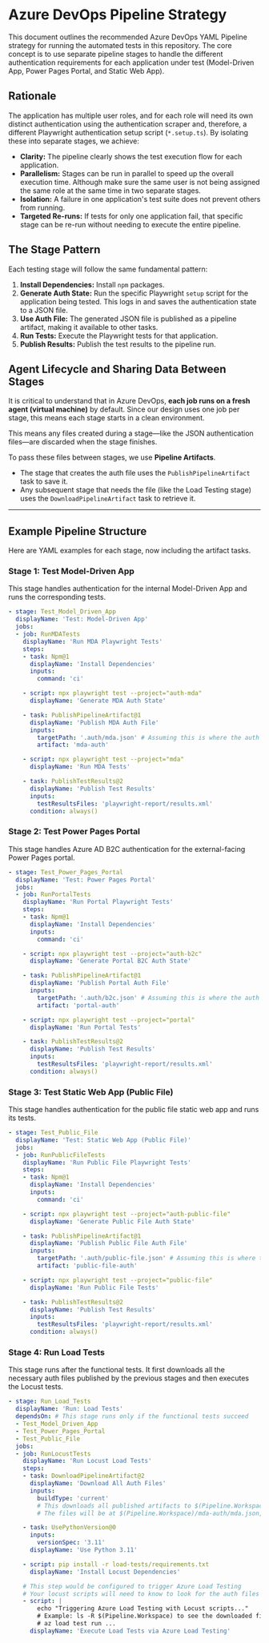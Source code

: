 # Azure DevOps Pipeline Strategy

This document outlines the recommended Azure DevOps YAML Pipeline strategy for running the automated tests in this repository. The core concept is to use separate pipeline stages to handle the different authentication requirements for each application under test (Model-Driven App, Power Pages Portal, and Static Web App).

## Rationale

The application has multiple user roles, and for each role will need its own distinct authentication using the authentication scraper and, therefore, a different Playwright authentication setup script (`*.setup.ts`). By isolating these into separate stages, we achieve:

-   **Clarity:** The pipeline clearly shows the test execution flow for each application.
-   **Parallelism:** Stages can be run in parallel to speed up the overall execution time. Although make sure the same user is not being assigned the same role at the same time in two separate stages.
-   **Isolation:** A failure in one application's test suite does not prevent others from running.
-   **Targeted Re-runs:** If tests for only one application fail, that specific stage can be re-run without needing to execute the entire pipeline.

## The Stage Pattern

Each testing stage will follow the same fundamental pattern:

1.  **Install Dependencies:** Install `npm` packages.
2.  **Generate Auth State:** Run the specific Playwright `setup` script for the application being tested. This logs in and saves the authentication state to a JSON file.
3.  **Use Auth File:** The generated JSON file is published as a pipeline artifact, making it available to other tasks.
4.  **Run Tests:** Execute the Playwright tests for that application.
5.  **Publish Results:** Publish the test results to the pipeline run.

## Agent Lifecycle and Sharing Data Between Stages

It is critical to understand that in Azure DevOps, **each job runs on a fresh agent (virtual machine)** by default. Since our design uses one job per stage, this means each stage starts in a clean environment.

This means any files created during a stage—like the JSON authentication files—are discarded when the stage finishes.

To pass these files between stages, we use **Pipeline Artifacts**.
-   The stage that creates the auth file uses the `PublishPipelineArtifact` task to save it.
-   Any subsequent stage that needs the file (like the Load Testing stage) uses the `DownloadPipelineArtifact` task to retrieve it.

---

## Example Pipeline Structure

Here are YAML examples for each stage, now including the artifact tasks.

### Stage 1: Test Model-Driven App

This stage handles authentication for the internal Model-Driven App and runs the corresponding tests.

```yaml
- stage: Test_Model_Driven_App
  displayName: 'Test: Model-Driven App'
  jobs:
  - job: RunMDATests
    displayName: 'Run MDA Playwright Tests'
    steps:
    - task: Npm@1
      displayName: 'Install Dependencies'
      inputs:
        command: 'ci'

    - script: npx playwright test --project="auth-mda"
      displayName: 'Generate MDA Auth State'

    - task: PublishPipelineArtifact@1
      displayName: 'Publish MDA Auth File'
      inputs:
        targetPath: '.auth/mda.json' # Assuming this is where the auth file is saved
        artifact: 'mda-auth'

    - script: npx playwright test --project="mda"
      displayName: 'Run MDA Tests'

    - task: PublishTestResults@2
      displayName: 'Publish Test Results'
      inputs:
        testResultsFiles: 'playwright-report/results.xml'
      condition: always()
```

### Stage 2: Test Power Pages Portal

This stage handles Azure AD B2C authentication for the external-facing Power Pages portal.

```yaml
- stage: Test_Power_Pages_Portal
  displayName: 'Test: Power Pages Portal'
  jobs:
  - job: RunPortalTests
    displayName: 'Run Portal Playwright Tests'
    steps:
    - task: Npm@1
      displayName: 'Install Dependencies'
      inputs:
        command: 'ci'

    - script: npx playwright test --project="auth-b2c"
      displayName: 'Generate Portal B2C Auth State'

    - task: PublishPipelineArtifact@1
      displayName: 'Publish Portal Auth File'
      inputs:
        targetPath: '.auth/b2c.json' # Assuming this is where the auth file is saved
        artifact: 'portal-auth'

    - script: npx playwright test --project="portal"
      displayName: 'Run Portal Tests'

    - task: PublishTestResults@2
      displayName: 'Publish Test Results'
      inputs:
        testResultsFiles: 'playwright-report/results.xml'
      condition: always()
```

### Stage 3: Test Static Web App (Public File)

This stage handles authentication for the public file static web app and runs its tests.

```yaml
- stage: Test_Public_File
  displayName: 'Test: Static Web App (Public File)'
  jobs:
  - job: RunPublicFileTests
    displayName: 'Run Public File Playwright Tests'
    steps:
    - task: Npm@1
      displayName: 'Install Dependencies'
      inputs:
        command: 'ci'

    - script: npx playwright test --project="auth-public-file"
      displayName: 'Generate Public File Auth State'

    - task: PublishPipelineArtifact@1
      displayName: 'Publish Public File Auth File'
      inputs:
        targetPath: '.auth/public-file.json' # Assuming this is where the auth file is saved
        artifact: 'public-file-auth'

    - script: npx playwright test --project="public-file"
      displayName: 'Run Public File Tests'

    - task: PublishTestResults@2
      displayName: 'Publish Test Results'
      inputs:
        testResultsFiles: 'playwright-report/results.xml'
      condition: always()
```

### Stage 4: Run Load Tests

This stage runs after the functional tests. It first downloads all the necessary auth files published by the previous stages and then executes the Locust tests.

```yaml
- stage: Run_Load_Tests
  displayName: 'Run: Load Tests'
  dependsOn: # This stage runs only if the functional tests succeed
  - Test_Model_Driven_App
  - Test_Power_Pages_Portal
  - Test_Public_File
  jobs:
  - job: RunLocustTests
    displayName: 'Run Locust Load Tests'
    steps:
    - task: DownloadPipelineArtifact@2
      displayName: 'Download All Auth Files'
      inputs:
        buildType: 'current'
        # This downloads all published artifacts to $(Pipeline.Workspace)
        # The files will be at $(Pipeline.Workspace)/mda-auth/mda.json, etc.

    - task: UsePythonVersion@0
      inputs:
        versionSpec: '3.11'
      displayName: 'Use Python 3.11'

    - script: pip install -r load-tests/requirements.txt
      displayName: 'Install Locust Dependencies'

    # This step would be configured to trigger Azure Load Testing
    # Your locust scripts will need to know to look for the auth files in the download path
    - script: |
        echo "Triggering Azure Load Testing with Locust scripts..."
        # Example: ls -R $(Pipeline.Workspace) to see the downloaded files
        # az load test run ...
      displayName: 'Execute Load Tests via Azure Load Testing'
```
